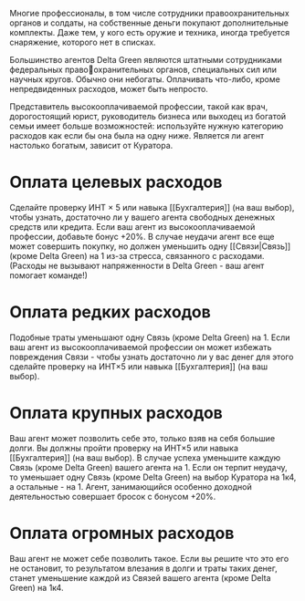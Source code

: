 Многие профессионалы, в том числе сотрудники правоохранительных органов и солдаты, на собственные деньги покупают дополнительные комплекты. Даже тем, у кого есть оружие и техника, иногда требуется снаряжение, которого нет в списках. 

Большинство агентов Delta Green являются штатными сотрудниками федеральных правоохранительных органов, специальных сил или научных кругов. Обычно они небогаты. Оплачивать что-либо, кроме непредвиденных расходов, может быть непросто.

Представитель высокооплачиваемой профессии, такой как врач, дорогостоящий юрист, руководитель бизнеса или выходец из богатой семьи имеет больше возможностей: используйте нужную категорию расходов как если бы она была на одну ниже. Является ли агент настолько богатым, зависит от Куратора.

# Оплата целевых расходов 

Сделайте проверку ИНТ × 5 или навыка [[Бухгалтерия]] (на ваш выбор), чтобы узнать, достаточно ли у вашего агента свободных денежных средств или кредита. Если ваш агент из высокооплачиваемой профессии, добавьте бонус +20%. В случае неудачи агент все еще может совершить покупку, но должен уменьшить одну [[Связи|Связь]] (кроме Delta Green) на 1 из-за стресса, связанного с расходами. (Расходы не вызывают напряженности в Delta Green - ваш агент помогает команде!) 

# Оплата редких расходов

Подобные траты уменьшают одну Связь (кроме Delta Green) на 1. Если ваш агент из высокооплачиваемой профессии он может избежать повреждения Связи - чтобы узнать достаточно ли у вас денег для этого сделайте проверку на ИНТ×5 или навыка [[Бухгалтерия]] (на ваш выбор). 

# Оплата крупных расходов

Ваш агент может позволить себе это, только взяв на себя большие долги. Вы должны пройти проверку на ИНТ×5 или навыка [[Бухгалтерия]] (на ваш выбор). В случае успеха уменьшите каждую Связь (кроме Delta Green) вашего агента на 1. Если он терпит неудачу, то уменьшает одну Связь (кроме Delta Green) на выбор Куратора на 1к4, а остальные - на 1. Агент, занимающийся особенно доходной деятельностью совершает бросок с бонусом +20%. 

# Оплата огромных расходов

Ваш агент не может себе позволить такое. Если вы решите что это его не остановит, то результатом влезания в долги и траты таких денег, станет уменьшение каждой из Связей вашего агента (кроме Delta Green) на 1к4.